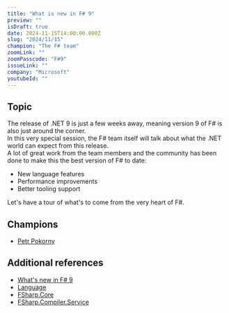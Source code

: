 ```yaml
---
title: "What is new in F# 9"
preview: ""
isDraft: true
date: 2024-11-15T14:00:00.000Z
slug: "2024/11/15"
champion: "The F# team"
zoomLink: ""
zoomPasscode: "F#9"
issueLink: ""
company: "Microsoft"
youtubeId: ""
---
```


## Topic

The release of .NET 9 is just a few weeks away, meaning version 9 of F# is also just around the corner.  
In this very special session, the F# team itself will talk about what the .NET world can expect from this release.  
A lot of great work from the team members and the community has been done to make this the best version of F# to date:

- New language features
- Performance improvements
- Better tooling support

Let's have a tour of what's to come from the very heart of F#.

## Champions

- [Petr Pokorny](https://github.com/0101)

## Additional references

- [What's new in F# 9](https://learn.microsoft.com/en-us/dotnet/fsharp/whats-new/fsharp-9)
- [Language](https://fsharp.github.io/fsharp-compiler-docs/release-notes/Language.html)
- [FSharp.Core](https://fsharp.github.io/fsharp-compiler-docs/release-notes/FSharp.Core.html)
- [FSharp.Compiler.Service](https://fsharp.github.io/fsharp-compiler-docs/release-notes/FSharp.Compiler.Service.html)
